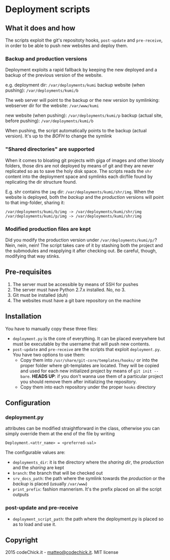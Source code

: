 # Deployment scripts

## What it does and how
The scripts exploit the git's repositoty hooks, `post-update` and `pre-receive`, in order to be able to push new websites
and deploy them.

### Backup and production versions
Deployment exploits a rapid fallback by keeping the new deployed and a backup of the previous version of the website.

e.g.
deployment dir: `/var/deployments/kumi`
backup website (when pushing): `/var/deployments/kumi/b`

The web server will point to the backup or the new version by symlinking:
webserver dir for the website: `/var/www/kumi`

new website (when pushing): `/var/deployments/kumi/p`
backup (actual site, before pushing): `/var/deployments/kumi/b`

When pushing, the script automatically points to the backup (actual version). It's up to the *BOFH* to change the symlink

### "Shared directories" are supported
When it comes to bloating git projects with giga of images and other bloody folders, those dirs are not deployed
by means of git and they are never replicated so as to save the holy disk space. The scripts reads the `shr` content
into the deployment space and symlinks each dir/file found by replicating the dir structure found.

E.g.
shr contains the `img` dir: `/var/deployments/kumi/shr/img`.
When the website is deployed, both the _backup_ and the _production_ versions will point to that img-folder, sharing it:

`/var/deployments/kumi/b/img -> /var/deployments/kumi/shr/img`
`/var/deployments/kumi/p/img -> /var/deployments/kumi/shr/img`

### Modified production files are kept
Did you modify the production version under `/var/deployments/kumi/p/`? Nein, nein, nein! The script takes care of it
 by stashing both the project and the submodules and reapplying it after checking out. Be careful, though, modifying that way stinks.

## Pre-requisites
1. The server must be accessible by means of SSH for pushes
2. The server must have Python 2.7.x installed. No, no 3.
3. Git must be installed (duh)
4. The websites must have a git bare repository on the machine

## Installation
You have to manually copy these three files:

+ `deployment.py` is the core of everything. It can be placed everywhere but must be executable by the username
 that will push new contents.
+ `post-update` and `pre-receive` are the scripts that exploit `deployment.py`. You have two options to use them:
    - Copy them into `/usr/share/git-core/templates/hooks/` or into the proper folder where git-templates are located.
     They will be copied and used for each new initialized project by means of `git init --bare`. **HEADS UP**: if you don't
      wanna use them of a particular project you should remove them after initializing the repository.
    - Copy them into each repository under the proper `hooks` directory

## Configuration
### deployment.py
attributes can be modified straightforward in the class, otherwise you can simply override them at the end of the file by writing

    Deployment.<attr_name> = <preferred-val>

The configurable values are:
+ `deployments_dir`: it is the directory where the _sharing dir_, the _production_ and the _sharing_ are kept
+ `branch`: the branch that will be checked out
+ `srv_docs_path`: the path where the symlink towards the _production_ or the _backup_ is placed (usually `/var/www`)
+ `print_prefix`: fashion mannerism. It's the prefix placed on all the script outputs

### post-update and pre-receive
+ `deployment_script_path`: the path where the deployment.py is placed so as to load and use it.


## Copyright
2015 codeChick.it - matteo@codechick.it. MIT license